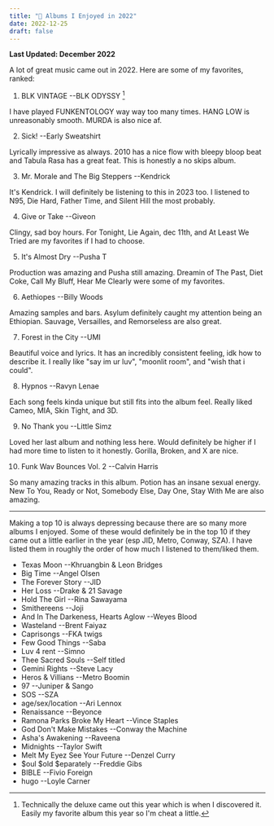 ```yaml
---
title: "🌱 Albums I Enjoyed in 2022"
date: 2022-12-25
draft: false
---
```


**Last Updated: December 2022** 

A lot of great music came out in 2022. Here are some of my favorites, ranked:

1. BLK VINTAGE --BLK ODYSSY [^1]

I have played FUNKENTOLOGY way way too many times. HANG LOW is unreasonably smooth. MURDA is also nice af.

2. Sick! --Early Sweatshirt

Lyrically impressive as always. 2010 has a nice flow with bleepy bloop beat and Tabula Rasa has a great feat. This is honestly a no skips album.


3. Mr. Morale and The Big Steppers --Kendrick

It's Kendrick. I will definitely be listening to this in 2023 too. I listened to N95, Die Hard, Father Time, and Silent Hill the most probably.

4. Give or Take --Giveon

Clingy, sad boy hours. For Tonight, Lie Again, dec 11th, and At Least We Tried are my favorites if I had to choose.

5. It's Almost Dry --Pusha T

Production was amazing and Pusha still amazing. Dreamin of The Past, Diet Coke, Call My Bluff, Hear Me Clearly were some of my favorites.

6. Aethiopes --Billy Woods

Amazing samples and bars. Asylum definitely caught my attention being an Ethiopian. Sauvage, Versailles, and Remorseless are also great.

7. Forest in the City --UMI

Beautiful voice and lyrics. It has an incredibly consistent feeling, idk how to describe it. I really like "say im ur luv", "moonlit room", and "wish that i could".


8. Hypnos --Ravyn Lenae

Each song feels kinda unique but still fits into the album feel. Really liked Cameo, MIA, Skin Tight, and 3D.

9. No Thank you  --Little Simz

Loved her last album and nothing less here. Would definitely be higher if I had more time to listen to it honestly. Gorilla, Broken, and X are nice.


10. Funk Wav Bounces Vol. 2 --Calvin Harris

So many amazing tracks in this album. Potion has an insane sexual energy. New To You, Ready or Not, Somebody Else, Day One, Stay With Me are also amazing. 



---

Making a top 10 is always depressing because there are so many more albums I enjoyed. Some of these would definitely be in the top 10 if they came out a little earlier in the year (esp JID, Metro, Conway, SZA). I have listed them in roughly the order of how much I listened to them/liked them.

- Texas Moon --Khruangbin & Leon Bridges
- Big Time --Angel Olsen
- The Forever Story --JID
- Her Loss --Drake & 21 Savage
- Hold The Girl --Rina Sawayama 
- Smithereens --Joji
- And In The Darkeness, Hearts Aglow --Weyes Blood
- Wasteland --Brent Faiyaz
- Caprisongs --FKA twigs
- Few Good Things --Saba
- Luv 4 rent --Simno
- Thee Sacred Souls --Self titled
- Gemini Rights --Steve Lacy
- Heros & Villians --Metro Boomin
- 97 --Juniper & Sango
- SOS --SZA 
- age/sex/location --Ari Lennox
- Renaissance --Beyonce
- Ramona Parks Broke My Heart --Vince Staples
- God Don't Make Mistakes --Conway the Machine
- Asha's Awakening --Raveena
- Midnights --Taylor Swift
- Melt My Eyez See Your Future --Denzel Curry
- $oul $old $eparately --Freddie Gibs
- BIBLE --Fivio Foreign
- hugo --Loyle Carner


[^1]: Technically the deluxe came out this year which is when I discovered it. Easily my favorite album this year so I'm cheat a little.
